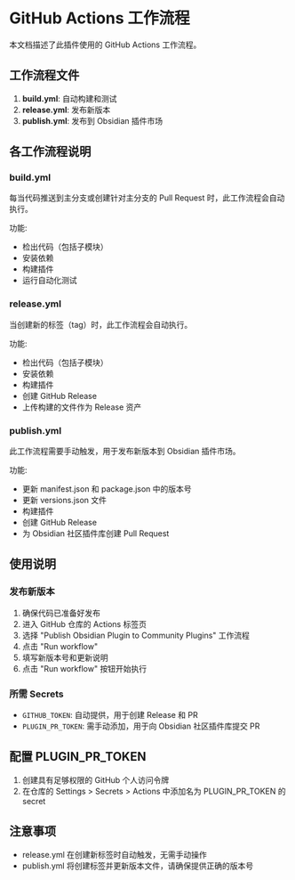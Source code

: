 # GitHub Actions 工作流程

本文档描述了此插件使用的 GitHub Actions 工作流程。

## 工作流程文件

1. **build.yml**: 自动构建和测试
2. **release.yml**: 发布新版本
3. **publish.yml**: 发布到 Obsidian 插件市场

## 各工作流程说明

### build.yml

每当代码推送到主分支或创建针对主分支的 Pull Request 时，此工作流程会自动执行。

功能:
- 检出代码（包括子模块）
- 安装依赖
- 构建插件
- 运行自动化测试

### release.yml

当创建新的标签（tag）时，此工作流程会自动执行。

功能:
- 检出代码（包括子模块）
- 安装依赖
- 构建插件
- 创建 GitHub Release
- 上传构建的文件作为 Release 资产

### publish.yml

此工作流程需要手动触发，用于发布新版本到 Obsidian 插件市场。

功能:
- 更新 manifest.json 和 package.json 中的版本号
- 更新 versions.json 文件
- 构建插件
- 创建 GitHub Release
- 为 Obsidian 社区插件库创建 Pull Request

## 使用说明

### 发布新版本

1. 确保代码已准备好发布
2. 进入 GitHub 仓库的 Actions 标签页
3. 选择 "Publish Obsidian Plugin to Community Plugins" 工作流程
4. 点击 "Run workflow"
5. 填写新版本号和更新说明
6. 点击 "Run workflow" 按钮开始执行

### 所需 Secrets

- `GITHUB_TOKEN`: 自动提供，用于创建 Release 和 PR
- `PLUGIN_PR_TOKEN`: 需手动添加，用于向 Obsidian 社区插件库提交 PR

## 配置 PLUGIN_PR_TOKEN

1. 创建具有足够权限的 GitHub 个人访问令牌
2. 在仓库的 Settings > Secrets > Actions 中添加名为 PLUGIN_PR_TOKEN 的 secret

## 注意事项

- release.yml 在创建新标签时自动触发，无需手动操作
- publish.yml 将创建标签并更新版本文件，请确保提供正确的版本号 